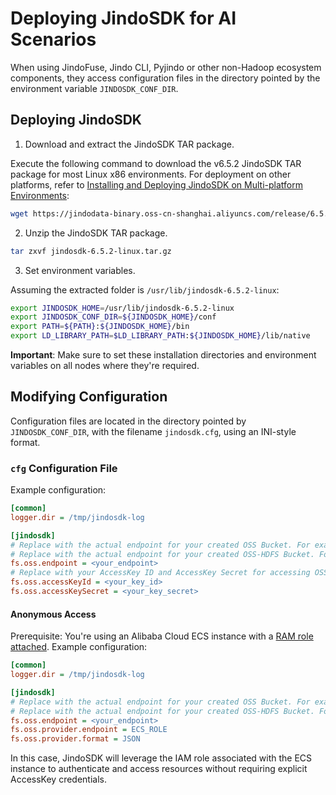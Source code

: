 # Deploying JindoSDK for AI Scenarios

When using JindoFuse, Jindo CLI, Pyjindo or other non-Hadoop ecosystem components, they access configuration files in the directory pointed by the environment variable `JINDOSDK_CONF_DIR`.

## Deploying JindoSDK

1. Download and extract the JindoSDK TAR package.

Execute the following command to download the v6.5.2 JindoSDK TAR package for most Linux x86 environments. For deployment on other platforms, refer to [Installing and Deploying JindoSDK on Multi-platform Environments](../jindosdk/jindosdk_deployment_multi_platform.md):
```bash
wget https://jindodata-binary.oss-cn-shanghai.aliyuncs.com/release/6.5.2/jindosdk-6.5.2-linux.tar.gz
```

2. Unzip the JindoSDK TAR package.
```bash
tar zxvf jindosdk-6.5.2-linux.tar.gz
```

3. Set environment variables.

Assuming the extracted folder is `/usr/lib/jindosdk-6.5.2-linux`:

```bash
export JINDOSDK_HOME=/usr/lib/jindosdk-6.5.2-linux
export JINDOSDK_CONF_DIR=${JINDOSDK_HOME}/conf
export PATH=${PATH}:${JINDOSDK_HOME}/bin
export LD_LIBRARY_PATH=$LD_LIBRARY_PATH:${JINDOSDK_HOME}/lib/native
```
**Important**: Make sure to set these installation directories and environment variables on all nodes where they're required.

## Modifying Configuration

Configuration files are located in the directory pointed by `JINDOSDK_CONF_DIR`, with the filename `jindosdk.cfg`, using an INI-style format.

### `cfg` Configuration File

Example configuration:

```ini
[common]
logger.dir = /tmp/jindosdk-log

[jindosdk]
# Replace with the actual endpoint for your created OSS Bucket. For example, for East China 1 (Hangzhou), use oss-cn-hangzhou.aliyuncs.com.
# Replace with the actual endpoint for your created OSS-HDFS Bucket. For example, for East China 1 (Hangzhou), use cn-hangzhou.oss-dls.aliyuncs.com.
fs.oss.endpoint = <your_endpoint>
# Replace with your AccessKey ID and AccessKey Secret for accessing OSS. AccessKey has full API access rights and is highly risky. Strongly recommended to create and use a RAM user for API access or daily operations. Log in to the RAM Console to create a RAM user.
fs.oss.accessKeyId = <your_key_id>
fs.oss.accessKeySecret = <your_key_secret>
```

#### Anonymous Access

Prerequisite: You're using an Alibaba Cloud ECS instance with a [RAM role attached](https://help.aliyun.com/document_detail/61175.html). Example configuration:

```ini
[common]
logger.dir = /tmp/jindosdk-log

[jindosdk]
# Replace with the actual endpoint for your created OSS Bucket. For example, for East China 1 (Hangzhou), use oss-cn-hangzhou.aliyuncs.com.
# Replace with the actual endpoint for your created OSS-HDFS Bucket. For example, for East China 1 (Hangzhou), use cn-hangzhou.oss-dls.aliyuncs.com.
fs.oss.endpoint = <your_endpoint>
fs.oss.provider.endpoint = ECS_ROLE
fs.oss.provider.format = JSON
```
In this case, JindoSDK will leverage the IAM role associated with the ECS instance to authenticate and access resources without requiring explicit AccessKey credentials.